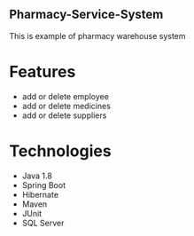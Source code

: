 ## Pharmacy-Service-System

This is example of pharmacy warehouse system

# Features

- add or delete employee
- add or delete medicines
- add or delete suppliers

# Technologies

- Java 1.8
- Spring Boot
- Hibernate
- Maven
- JUnit
- SQL Server
